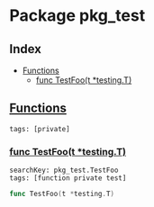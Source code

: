 # Package pkg_test

## Index

* [Functions](#func)
    * [func TestFoo(t *testing.T)](#TestFoo)


## <a id="func" href="#func">Functions</a>

```
tags: [private]
```

### <a id="TestFoo" href="#TestFoo">func TestFoo(t *testing.T)</a>

```
searchKey: pkg_test.TestFoo
tags: [function private test]
```

```Go
func TestFoo(t *testing.T)
```

